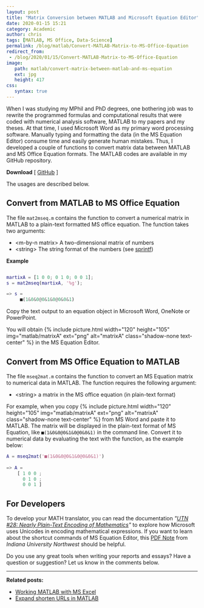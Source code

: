 ```yaml
---
layout: post
title: "Matrix Conversion between MATLAB and Microsoft Equation Editor"
date: 2020-01-15 15:21
category: Academic
author: chris
tags: [MATLAB, MS Office, Data-Science]
permalink: /blog/matlab/Convert-MATLAB-Matrix-to-MS-Office-Equation
redirect_from:
 - /blog/2020/01/15/Convert-MATLAB-Matrix-to-MS-Office-Equation
image: 
   path: matlab/convert-matrix-between-matlab-and-ms-equation
   ext: jpg
   height: 417
css:
   syntax: true
---
```


When I was studying my MPhil and PhD degrees, one bothering job was to rewrite the programmed formulas and computational results that were coded with numerical analysis software, MATLAB to my papers and my theses. At that time, I used Microsoft Word as my primary word processing software. Manually typing and formatting the data (in the MS Equation Editor) consume time and easily generate human mistakes. Thus, I developed a couple of functions to convert matrix data between MATLAB and MS Office Equation formats. The MATLAB codes are available in my GitHub repository.

**Download** [ [GitHub](https://github.com/chriskyfung/matlab-matrix-to-ms-office-equation) ]

The usages are described below.

## Convert from MATLAB to MS Office Equation

The file `mat2mseq.m` contains the function to convert a numerical matrix in MATLAB to a plain-text formatted MS office equation. The function takes two arguments:

- \<m-by-n matrix\> A two-dimensional matrix of numbers
- \<string\> The string format of the numbers (see [sprintf](https://www.mathworks.com/help/matlab/ref/sprintf.html))

**Example** 

```matlab

martixA = [1 0 0; 0 1 0; 0 0 1];
s = mat2mseq(martixA, '%g');

=> s =
     ■(1&0&0@0&1&0@0&0&1)
```

Copy the text output to an equation object in Microsoft Word, OneNote or PowerPoint.

You will obtain {% include picture.html width="120" height="105" img="matlab/matrixA" ext="png" alt="matrixA" class="shadow-none text-center" %} in the MS Equation Editor.

## Convert from MS Office Equation to MATLAB

The file `mseq2mat.m` contains the function to convert an MS Equation matrix to numerical data in MATLAB. The function requires the following argument:
- \<string\> a matrix in the MS office equation (in plain-text format)

For example, when you copy {% include picture.html width="120" height="105" img="matlab/matrixA" ext="png" alt="matrixA" class="shadow-none text-center" %} from MS Word and paste it to MATLAB. The matrix will be displayed in the plain-text format of MS Equation, like `■(1&0&0@0&1&0@0&0&1)` in the command line. Convert it to numerical data by evaluating the text with the function, as the example below:

```matlab
A = mseq2mat('■(1&0&0@0&1&0@0&0&1)')
	
=> A = 
	[ 1 0 0 ; 
	  0 1 0 ; 
	  0 0 1 ] 
```

## For Developers
To develop your MATH translator, you can read the documentation _"[UTN #28: Nearly Plain-Text Encoding of Mathematics](https://www.unicode.org/notes/tn28/)"_ to explore how Microsoft uses Unicodes in encoding mathematical expressions. If you want to learn about the shortcut commands of MS Equation Editor, this [PDF Note](http://www.iun.edu/~mathiho/useful/Equation%20Editor%20Shortcut%20Commands.pdf) from _Indiana University Northwest_ should be helpful.

Do you use any great tools when writing your reports and essays? Have a question or suggestion? Let us know in the comments below.

* * *

**Related posts:**

- [Working MATLAB with MS Excel](/blog/matlab/Working-MATLAB-with-MS-Excel)
- [Expand shorten URLs in MATLAB](/blog/matlab/expand-twitter-short-url)